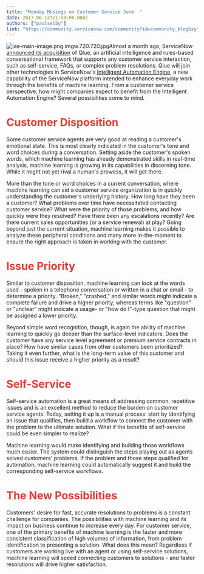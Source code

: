 ```yaml
---
title: "Monday Musings on Customer Service June  "
date: 2017-06-12T21:58:06.000Z
authors: ["paulselby"]
link: "https://community.servicenow.com/community?id=community_blog&sys_id=3ddda6e9dbd0dbc01dcaf3231f9619ff"
---
```

<p><img alt="iae-main-image.png.imgw.720.720.jpg" class="image-1 jive-image" src="https://www.servicenow.com/content/dam/servicenow/images/now-platform/iae-main-image.png.imgw.720.720.jpg" style="height: auto;"/>Almost a month ago, ServiceNow <a title="vestors.servicenow.com/phoenix.zhtml?c=251291&p=irol-newsArticle&ID=2273518" href="http://investors.servicenow.com/phoenix.zhtml?c=251291&amp;p=irol-newsArticle&amp;ID=2273518">announced its acquisition</a> of Qlue, an artificial intelligence and rules-based conversational framework that supports any customer service interaction, such as self-service, FAQs, or complex problem resolutions. Qlue will join other technologies in ServiceNow's <a title="ww.servicenow.com/now-platform/intelligent-automation-engine.html" href="https://www.servicenow.com/now-platform/intelligent-automation-engine.html">Intelligent Automation Engine</a>, a new capability of the ServiceNow platform intended to enhance everyday work through the benefits of machine learning. From a customer service perspective, how might companies expect to benefit from the Intelligent Automation Engine? Several possibilities come to mind.</p><p></p><h1><span style="color: #e23d39;">Customer Disposition</span></h1><p>Some customer service agents are very good at reading a customer's emotional state. This is most clearly indicated in the customer's tone and word choices during a conversation. Setting aside the customer's spoken words, which machine learning has already demonstrated skills in real-time analysis, machine learning is growing in its capabilities in discerning tone. While it might not yet rival a human's prowess, it will get there.</p><p></p><p>More than the tone or word choices in a current conversation, where machine learning can aid a customer service organization is in quickly understanding the customer's underlying history. How long have they been a customer? What problems over time have necessitated contacting customer service? What were the priority of those problems, and how quickly were they resolved? Have there been any escalations recently? Are there current sales opportunities (or a service renewal) at play? Going beyond just the current situation, machine learning makes it possible to analyze these peripheral conditions and many more in-the-moment to ensure the right approach is taken in working with the customer.</p><p></p><h1><span style="color: #e23d39;">Issue Priority</span></h1><p>Similar to customer disposition, machine learning can look at the words used - spoken in a telephone conversation or written in a chat or email - to determine a priority. "Broken," "crashed," and similar words might indicate a complete failure and drive a higher priority, whereas terms like "question" or "unclear" might indicate a usage- or "how do I"-type question that might be assigned a lower priority.</p><p></p><p>Beyond simple word recognition, though, is again the ability of machine learning to quickly go deeper than the surface-level indicators. Does the customer have any service level agreement or premium service contracts in place? How have similar cases from other customers been prioritized? Taking it even further, what is the long-term value of this customer and should this issue receive a higher priority as a result?</p><p></p><h1><span style="color: #e23d39;">Self-Service</span></h1><p>Self-service automation is a great means of addressing common, repetitive issues and is an excellent method to reduce the burden on customer service agents. Today, setting it up is a manual process: start by identifying an issue that qualifies, then build a workflow to connect the customer with the problem to the ultimate solution. What if the benefits of self-service could be even simpler to realize?</p><p></p><p>Machine learning would make identifying and building those workflows much easier. The system could distinguish the steps playing out as agents solved customers' problems. If the problem and those steps qualified for automation, machine learning could automatically suggest it and build the corresponding self-service workflows.</p><p></p><h1><span style="color: #e23d39;">The New Possibilities</span></h1><p>Customers' desire for fast, accurate resolutions to problems is a constant challenge for companies. The possibilities with machine learning and its impact on business continue to increase every day. For customer service, one of the primary benefits of machine learning is the faster and more consistent classification of high volumes of information, from problem identification to presenting a solution. What does this mean? Regardless if customers are working live with an agent or using self-service solutions, machine learning will speed connecting customers to solutions - and faster resolutions will drive higher satisfaction. </p>